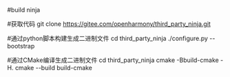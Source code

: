 #build ninja

#获取代码
git clone https://gitee.com/openharmony/third_party_ninja.git

#通过python脚本构建生成二进制文件
cd third_party_ninja
./configure.py --bootstrap

#通过CMake编译生成二进制文件
cd third_party_ninja
cmake -Bbuild-cmake -H.
cmake --build build-cmake
